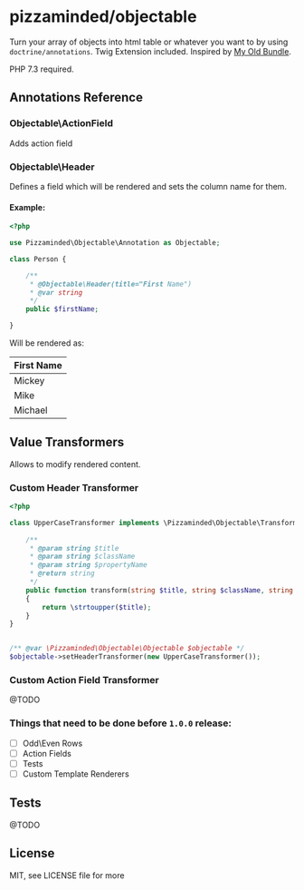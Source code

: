 # pizzaminded/objectable

Turn your array of objects into html table or whatever you want to by using ``doctrine/annotations``. Twig Extension included. Inspired by [My Old Bundle](https://github.com/pizzaminded/EntableBundle). 

PHP 7.3 required.

## Annotations Reference

### Objectable\ActionField

Adds action field 

### Objectable\Header

Defines a field which will be rendered and sets the column name for them.




#### Example:


````php
<?php 

use Pizzaminded\Objectable\Annotation as Objectable;

class Person {

    /**
     * @Objectable\Header(title="First Name") 
     * @var string
     */
    public $firstName;

}

````

Will be rendered as:


|First Name|
|---|
|Mickey|
|Mike|
|Michael|



## Value Transformers

Allows to modify rendered content.

### Custom Header Transformer


````php
<?php

class UpperCaseTransformer implements \Pizzaminded\Objectable\Transformer\HeaderTransformerInterface {
    
    /**
     * @param string $title
     * @param string $className
     * @param string $propertyName
     * @return string
     */
    public function transform(string $title, string $className, string $propertyName): string
    {
        return \strtoupper($title);
    }
}


/** @var \Pizzaminded\Objectable\Objectable $objectable */
$objectable->setHeaderTransformer(new UpperCaseTransformer());

````

### Custom Action Field Transformer

@TODO

### Things that need to be done before ``1.0.0`` release:

- [ ] Odd\Even Rows
- [ ] Action Fields
- [ ] Tests
- [ ] Custom Template Renderers

## Tests

@TODO

## License

MIT, see LICENSE file for more
